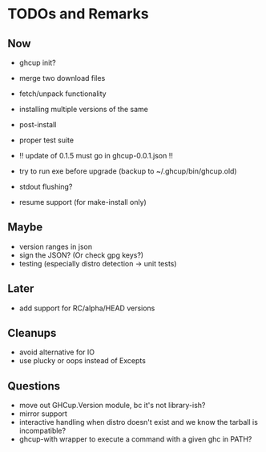 # TODOs and Remarks

## Now

* ghcup init?
* merge two download files
* fetch/unpack functionality
* installing multiple versions of the same
* post-install

* proper test suite

* !! update of 0.1.5 must go in ghcup-0.0.1.json !!

* try to run exe before upgrade (backup to ~/.ghcup/bin/ghcup.old)
* stdout flushing?
* resume support (for make-install only)

## Maybe

* version ranges in json
* sign the JSON? (Or check gpg keys?)
* testing (especially distro detection -> unit tests)

## Later

* add support for RC/alpha/HEAD versions

## Cleanups

* avoid alternative for IO
* use plucky or oops instead of Excepts

## Questions

* move out GHCup.Version module, bc it's not library-ish?
* mirror support
* interactive handling when distro doesn't exist and we know the tarball is incompatible?
* ghcup-with wrapper to execute a command with a given ghc in PATH?
